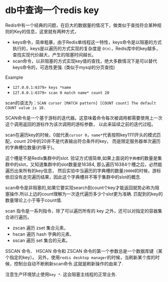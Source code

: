 # db中查询一个redis key

Redis中有一个经典的问题，在巨大的数据量的情况下，做类似于查找符合某种规则的Key的信息，这里就有两种方式，

 - keys命令，简单粗暴，由于Redis单线程这一特性，keys命令是以阻塞的方式执行的，keys是以遍历的方式实现的复杂度是 `O(n）`，Redis库中的key越多，查找实现代价越大，产生的阻塞时间越长。
 - scan命令，以非阻塞的方式实现key值的查找，绝大多数情况下是可以替代keys命令的，可选性更强. (类似于mysql的分页查找)

Example 

 - `127.0.0.1:6379> keys *name`
 - `127.0.0.1:6379> scan 0 match name* count 20`

scan的语法为：`SCAN cursor [MATCH pattern] [COUNT count] The default COUNT value is 10.`

SCAN命令是一个基于游标的迭代器。这意味着命令每次被调用都需要使用上一次这个调用返回的游标作为该次调用的游标参数， 以此来延续之前的迭代过程。

scan在遍历key的时候，0就代表`cursor 0`，`name*`代表按照key1111开头的模式匹配，count 20中的20并不是代表输出符合条件的key，
而是限定服务器单次遍历的字典槽位数量(约等于)。

这个槽是不是Redis集群中的slot. 验证方式很简单,如果上面说的`字典槽`的数量是集群中的slot，又知道集群中的slot数量是16384,
那么遍历16384个槽之后，必然能遍历出来所有的key信息， 然后实验中当遍历的字典槽的数量`20000`的时候，游标依旧没有走完遍历结果，因此这个字典槽并不等于集群中的slot的概念.

scan命令是非阻塞的,如果它要实现search到count个key才能返回就势必称为阻塞操作.所以上边的count理解为一次迭代遍历多少个slot更为准确.
匹配到的key的数量理论上小于等于count值.

scan 指令是一系列指令，除了可以遍历所有的 key 之外，还可以对指定的容器集合进行遍历。

 - zscan 遍历 zset 集合元素，
 - hscan 遍历 hash 字典的元素、
 - sscan 遍历 set 集合的元素。 

SSCAN 命令、 HSCAN 命令和 ZSCAN 命令的第一个参数总是一个数据库键（某个指定的key）。
另外，使用`redis desktop manager`的时候，当刷新某个库的时候，控制台自动不断刷新scan命令.这就是刷新操作的由来了.

注意生产环境禁止使用`key *`. 这会阻塞主线程的正常业务. 
